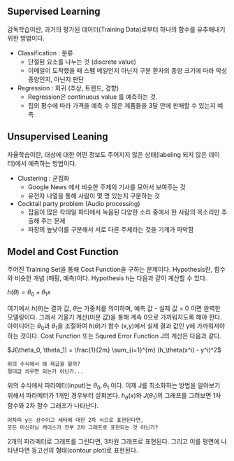 ## Supervised Learning
감독학습이란, 과거의 평가된 데이터(Training Data)로부터 하나의 함수를 유추해내기 위한 방법이다.

 - Classification : 분류
   - 단절된 요소를 나누는 것 (discrete value)
   - 이메일이 도착했을 때 스펨 메일인지 아닌지 구분
     환자의 종양 크기에 따라 악성 종양인지, 아닌지 판단
 - Regression : 회귀 (추상, 트렌드, 경향)
   - Regression은 continuous value 를 예측하는 것.
   - 집의 평수에 따라 가격을 예측
     수 많은 제품들을 3달 안에 판매할 수 있는지 예측

## Unsupervised Leaning
자율학습이란, 대상에 대한 어떤 정보도 주어지지 않은 상태(labeling 되지 않은 데이터)에서 예측하는 방법이다.

 - Clustering : 군집화
   - Google News 에서 비슷한 주제의 기사를 모아서 보여주는 것
   - 유전자 나열을 통해 사람이 몇 명 있는지 구분하는 것
 - Cocktail party problem (Audio processing)
   - 잡음이 많은 칵테일 파티에서 녹음된 다양한 소리 중에서 한 사람의 목소리만 추출해 주는 문제
   - 파장의 높낮이를 구분해서 서로 다른 주체라는 것을 기계가 파악함

## Model and Cost Function
주어진 Training Set을 통해 Cost Function을 구하는 문제이다.
Hypothesis란, 함수와 비슷한 개념 (매핑, 예측)이다.
Hypothesis h는 다음과 같이 계산할 수 있다.

$h(\theta) = \theta_0 + \theta_1x$

여기에서 $h(\theta)$는 결과 값, $\theta$는 가중치를 의미하며,
예측 값 - 실제 값 = 0 이면 완벽한 모델링이다.
그래서 기울기 계산(미분 값)을 통해 계속 0으로 가까워지도록 해야 한다.
아이디어는 $\theta_0$과 $\theta_1$을 조절하여 $h(\theta)$가 함수 (x,y)에서 실제 결과 값인 y에 가까워져야 하는 것이다.
Cost Function 또는 Squred Error Function J의 계산은 다음과 같다.

$J(\theta_0, \theta_1) = \frac{1}{2m} \sum_{i=1}^{m} (h_\theta(x^i) - y^i)^2$

```
위의 수식에서 왜 제곱을 할까?
절대값 씌우면 되는거 아닌가...
```
위의 수식에서 파라메터(input)는 $\theta_0, \theta_1$ 이다.
이제 J를 최소화하는 방법을 알아보기 위해서 파라메터가 1개인 경우부터 살펴본다.
$h_\theta(x)$와 $J(\theta_1)$의 그래프를 그려보면 1차 함수와 2차 함수 그래프가 나타난다.
```
어차피 y는 상수이고 세타에 대한 2차 식으로 표현된다면,
모든 머신러닝 케이스가 전부 2차 그래프로 표현되는 것 아닌가?
```
2개의 파라메터로 그래프를 그린다면, 3차원 그래프로 표현된다.
그리고 이를 평면에 나타낸다면 등고선의 형태(contour plot)로 표현된다.
